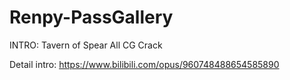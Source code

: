 # Renpy-PassGallery

INTRO: Tavern of Spear All CG Crack

Detail intro: https://www.bilibili.com/opus/960748488654585890

